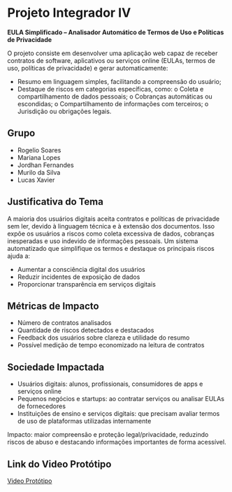 # Projeto Integrador IV
**EULA Simplificado – Analisador Automático de Termos de Uso e Políticas de Privacidade**

O projeto consiste em desenvolver uma aplicação web capaz de receber contratos de software, aplicativos ou serviços online (EULAs, termos de uso, políticas de privacidade) e gerar automaticamente:
- Resumo em linguagem simples, facilitando a compreensão do usuário;
- Destaque de riscos em categorias específicas, como:
o	Coleta e compartilhamento de dados pessoais;
o	Cobranças automáticas ou escondidas;
o	Compartilhamento de informações com terceiros;
o	Jurisdição ou obrigações legais.

## Grupo
- Rogelio Soares
- Mariana Lopes
- Jordhan Fernandes
- Murilo da Silva
- Lucas Xavier

## Justificativa do Tema
A maioria dos usuários digitais aceita contratos e políticas de privacidade sem ler, devido à linguagem técnica e à extensão dos documentos. Isso expõe os usuários a riscos como coleta excessiva de dados, cobranças inesperadas e uso indevido de informações pessoais.
Um sistema automatizado que simplifique os termos e destaque os principais riscos ajuda a:
-	Aumentar a consciência digital dos usuários
-	Reduzir incidentes de exposição de dados
-	Proporcionar transparência em serviços digitais

## Métricas de Impacto
-	Número de contratos analisados
-	Quantidade de riscos detectados e destacados
-	Feedback dos usuários sobre clareza e utilidade do resumo
-	Possível medição de tempo economizado na leitura de contratos

## Sociedade Impactada

-	Usuários digitais: alunos, profissionais, consumidores de apps e serviços online
-	Pequenos negócios e startups: ao contratar serviços ou analisar EULAs de fornecedores
-	Instituições de ensino e serviços digitais: que precisam avaliar termos de uso de plataformas utilizadas internamente
  
Impacto: maior compreensão e proteção legal/privacidade, reduzindo riscos de abuso e destacando informações importantes de forma acessível.

## Link do Video Protótipo

[Video Protótipo](https://youtu.be/t9gtAb8C5UM)
